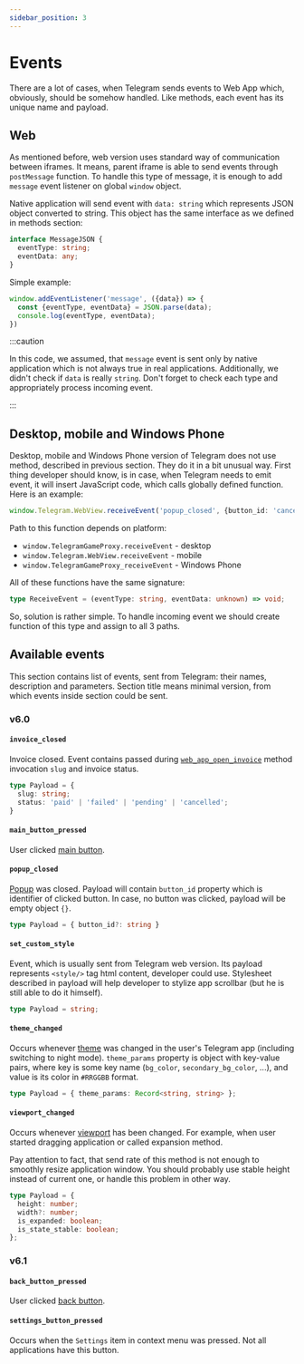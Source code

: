```yaml
---
sidebar_position: 3
---
```


# Events

There are a lot of cases, when Telegram sends events to Web App which,
obviously, should be somehow handled. Like methods, each event has its unique
name and payload.

## Web

As mentioned before, web version uses standard way of communication between
iframes. It means, parent iframe is able to send events through
`postMessage` function. To handle this type of message, it is enough to
add `message` event listener on global `window` object.

Native application will send event with `data: string` which represents JSON
object converted to string. This object has the same interface as we defined in
methods section:

```typescript
interface MessageJSON {
  eventType: string;
  eventData: any;
}
```

Simple example:

```typescript
window.addEventListener('message', ({data}) => {
  const {eventType, eventData} = JSON.parse(data);
  console.log(eventType, eventData);
})
```

:::caution

In this code, we assumed, that `message` event is sent only by native
application which is not always true in real applications. Additionally, we
didn't check if `data` is really `string`. Don't forget to check each type and
appropriately process incoming event.

:::

## Desktop, mobile and Windows Phone

Desktop, mobile and Windows Phone version of Telegram does not use method,
described in previous section. They do it in a bit unusual way. First thing
developer should know, is in case, when Telegram needs to emit event, it will
insert JavaScript code, which calls globally defined function. Here is an
example:

```typescript
window.Telegram.WebView.receiveEvent('popup_closed', {button_id: 'cancel'});
```

Path to this function depends on platform:

- `window.TelegramGameProxy.receiveEvent` - desktop
- `window.Telegram.WebView.receiveEvent` - mobile
- `window.TelegramGameProxy_receiveEvent` - Windows Phone

All of these functions have the same signature:

```typescript
type ReceiveEvent = (eventType: string, eventData: unknown) => void;
```

So, solution is rather simple. To handle incoming event we should create
function of this type and assign to all 3 paths.

## Available events

This section contains list of events, sent from Telegram: their names,
description and parameters. Section title means minimal version, from which
events inside section could be sent.

### v6.0

#### `invoice_closed`

Invoice closed. Event contains passed
during [`web_app_open_invoice`](methods#web_app_open_invoice) method
invocation `slug` and invoice status.

```typescript
type Payload = {
  slug: string;
  status: 'paid' | 'failed' | 'pending' | 'cancelled';
}
```

#### `main_button_pressed`

User clicked [main button](../features/main-button).

#### `popup_closed`

[Popup](../features/popup) was closed. Payload will contain `button_id` property
which is identifier of clicked button. In case, no button was clicked, payload
will be empty object `{}`.

```typescript
type Payload = { button_id?: string }
```

#### `set_custom_style`

Event, which is usually sent from Telegram web version. Its payload represents
`<style/>` tag html content, developer could use. Stylesheet described in
payload will help developer to stylize app scrollbar (but he is still able to do
it himself).

```typescript
type Payload = string;
```

#### `theme_changed`

Occurs whenever [theme](../features/theme) was changed in the user's Telegram
app (including switching to night mode). `theme_params` property is object with
key-value pairs, where key is some key name (`bg_color`, `secondary_bg_color`,
...), and value is its color in `#RRGGBB` format.

```typescript
type Payload = { theme_params: Record<string, string> };
```

#### `viewport_changed`

Occurs whenever [viewport](../features/viewport) has been changed. For example,
when user started dragging application or called expansion method.

Pay attention to fact, that send rate of this method is not enough to smoothly
resize application window. You should probably use stable height instead of
current one, or handle this problem in other way.

```typescript
type Payload = {
  height: number;
  width?: number;
  is_expanded: boolean;
  is_state_stable: boolean;
};
```

### v6.1

#### `back_button_pressed`

User clicked [back button](../features/back-button).

#### `settings_button_pressed`

Occurs when the `Settings` item in context menu was pressed. Not all
applications have this button.